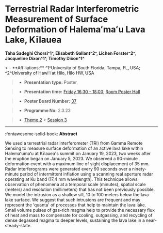 # Terrestrial Radar Interferometric Measurement of Surface Deformation of Halemaʻmaʻu Lava Lake, Kīlauea

**Taha Sadeghi Chorsi^1^, Elisabeth Gallant^2^, Lichen Forster^2^, Jacqueline Dixon^1^, Timothy Dixon^1^**

<!-- more -->> - **Affiliations:** ^1^University of South Florida, Tampa, FL, USA; ^2^University of Hawiʻi at Hilo, Hilo HW, USA

> - **Presentation type:** Poster

> - **Presentation time:** [Friday 16:30 - 18:00](../sessions_comparison.md#__tabbed_4_6), [Room Poster Hall](../maps_venue.md#__tabbed_1_1)

> - **Poster Board Number:** [37](../map_poster_boards.md#friday)

> - **Programme No:** 2.3.23

> - [Theme 2](../theme2.md) > [Session 3](../sessions/session-2-3.md)

--- 

:fontawesome-solid-book: **Abstract**

We used a terrestrial radar interferometer (TRI) from Gamma Remote Sensing to measure surface deformation of an active lava lake within Halemaʻumaʻu at Kīlauea's summit on January 19, 2023, two weeks after the eruption began on January 5, 2023. We observed a 90-minute deformation event with a maximum line of sight displacement of 35 mm. Radar interferograms were generated every 90 seconds over a ninety-minute period of intermittent inflation using a scanning real aperture radar operating at Ku band (17.4 mm wavelength). This technique allows observation of phenomena at a temporal scale (minutes), spatial scale (meters) and resolution (millimeters) that has not been previously possible. We model the intrusion as a shallow sill, 10 to 100 meters below the lava lake surface. We suggest that such intrusions are frequent and may represent the 'quanta' of processes that help to maintain the lava lake. Small volume pulses of gas-rich magma help to provide the necessary flux of heat and mass to compensate for cooling, outgassing, and recycling of dense degassed magma to deeper levels, sustaining the lava lake in a near-steady-state.

